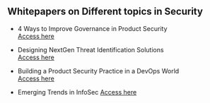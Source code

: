 ## Whitepapers on Different topics in Security

* 4 Ways to Improve Governance in Product Security\
[Access here](https://securityboulevard.com/2021/07/4-ways-to-improve-governance-in-product-security/)

* Designing NextGen Threat Identification Solutions\
[Access here](https://resources.securitycompass.com/whitepapers/designing-nextgen-threat-identification-solutions)

* Building a Product Security Practice in a DevOps World\
[Access here](https://resources.securitycompass.com/whitepapers/building-key-product-security-capabilities)

* Emerging Trends in InfoSec
[Access here](https://arunp14sec.medium.com/)
